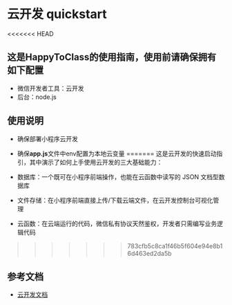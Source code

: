 # 云开发 quickstart

<<<<<<< HEAD
## 这是HappyToClass的使用指南，使用前请确保拥有如下配置

- 微信开发者工具：云开发
- 后台：node.js

## 使用说明

- 确保部署小程序云开发
- 确保**app.js**文件中env配置为本地云变量
=======
这是云开发的快速启动指引，其中演示了如何上手使用云开发的三大基础能力：

- 数据库：一个既可在小程序前端操作，也能在云函数中读写的 JSON 文档型数据库
- 文件存储：在小程序前端直接上传/下载云端文件，在云开发控制台可视化管理
- 云函数：在云端运行的代码，微信私有协议天然鉴权，开发者只需编写业务逻辑代码
>>>>>>> 783cfb5c8ca1f46b5f604e94e8b16d463ed2da5b

## 参考文档

- [云开发文档](https://developers.weixin.qq.com/miniprogram/dev/wxcloud/basis/getting-started.html)

